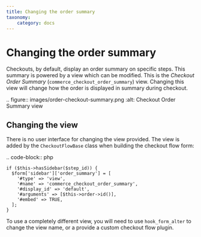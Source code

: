 ```yaml
---
title: Changing the order summary
taxonomy:
    category: docs
---
```


Changing the order summary
==========================

Checkouts, by default, display an order summary on specific steps. This summary is powered by a view which can be modified. This is the *Checkout Order Summary* (`commerce_checkout_order_summary`) view. Changing this view will change how the order is displayed in summary during checkout.

.. figure:: images/order-checkout-summary.png
   :alt: Checkout Order Summary view

Changing the view
-----------------

There is no user interface for changing the view provided. The view is added by the `CheckoutFlowBase` class when building the checkout flow form:

.. code-block:: php

    if ($this->hasSidebar($step_id)) {
      $form['sidebar']['order_summary'] = [
        '#type' => 'view',
        '#name' => 'commerce_checkout_order_summary',
        '#display_id' => 'default',
        '#arguments' => [$this->order->id()],
        '#embed' => TRUE,
      ];
    }

To use a completely different view, you will need to use `hook_form_alter` to change the view name, or a provide a custom checkout flow plugin. 
